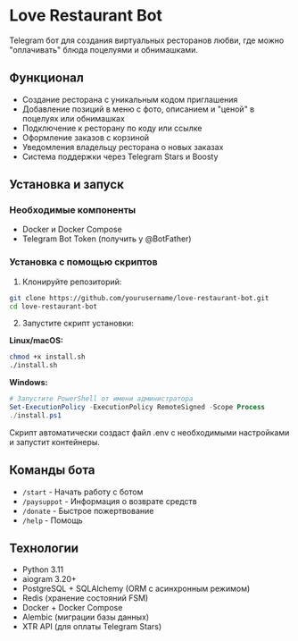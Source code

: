 # Love Restaurant Bot

Telegram бот для создания виртуальных ресторанов любви, где можно "оплачивать" блюда поцелуями и обнимашками.

## Функционал

- Создание ресторана с уникальным кодом приглашения
- Добавление позиций в меню с фото, описанием и "ценой" в поцелуях или обнимашках
- Подключение к ресторану по коду или ссылке
- Оформление заказов с корзиной
- Уведомления владельцу ресторана о новых заказах
- Система поддержки через Telegram Stars и Boosty

## Установка и запуск

### Необходимые компоненты

- Docker и Docker Compose
- Telegram Bot Token (получить у @BotFather)

### Установка с помощью скриптов

1. Клонируйте репозиторий:
```bash
git clone https://github.com/yourusername/love-restaurant-bot.git
cd love-restaurant-bot
```

2. Запустите скрипт установки:

**Linux/macOS:**
```bash
chmod +x install.sh
./install.sh
```

**Windows:**
```powershell
# Запустите PowerShell от имени администратора
Set-ExecutionPolicy -ExecutionPolicy RemoteSigned -Scope Process
./install.ps1
```

Скрипт автоматически создаст файл .env с необходимыми настройками и запустит контейнеры.

## Команды бота

- `/start` - Начать работу с ботом
- `/paysuppot` - Информация о возврате средств
- `/donate` - Быстрое пожертвование
- `/help` - Помощь

## Технологии

- Python 3.11
- aiogram 3.20+
- PostgreSQL + SQLAlchemy (ORM с асинхронным режимом)
- Redis (хранение состояний FSM)
- Docker + Docker Compose
- Alembic (миграции базы данных)
- XTR API (для оплаты Telegram Stars) 
